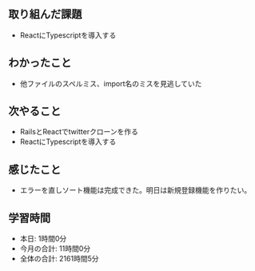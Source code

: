 ## 取り組んだ課題
- ReactにTypescriptを導入する
## わかったこと
- 他ファイルのスペルミス、import名のミスを見逃していた
## 次やること
- RailsとReactでtwitterクローンを作る
- ReactにTypescriptを導入する
## 感じたこと
- エラーを直しソート機能は完成できた。明日は新規登録機能を作りたい。
## 学習時間
- 本日: 1時間0分
- 今月の合計: 11時間0分
- 全体の合計: 2161時間5分
